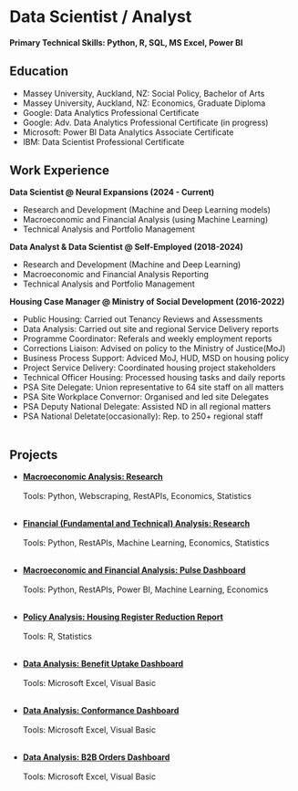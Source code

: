 # Data Scientist / Analyst
#### Primary Technical Skills: Python, R, SQL, MS Excel, Power BI

## Education
- Massey University, Auckland, NZ: Social Policy, Bachelor of Arts
- Massey University, Auckland, NZ: Economics, Graduate Diploma
- Google: Data Analytics Professional Certificate
- Google: Adv. Data Analytics Professional Certificate (in progress)
- Microsoft: Power BI Data Analytics Associate Certificate
- IBM: Data Scientist Professional Certificate<br>

## Work Experience
**Data Scientist @ Neural Expansions (2024 - Current)**
- Research and Development (Machine and Deep Learning models)
- Macroeconomic and Financial Analysis (using Machine Learning)
- Technical Analysis and Portfolio Management

**Data Analyst & Data Scientist @ Self-Employed (2018-2024)**
- Research and Development (Machine and Deep Learning)
- Macroeconomic and Financial Analysis Reporting
- Technical Analysis and Portfolio Management

**Housing Case Manager @ Ministry of Social Development (2016-2022)**
- Public Housing: Carried out Tenancy Reviews and Assessments
- Data Analysis: Carried out site and regional Service Delivery reports
- Programme Coordinator: Referals and weekly employment reports
- Corrections Liaison: Advised on policy to the Ministry of Justice(MoJ)
- Business Process Support: Adviced MoJ, HUD, MSD on housing policy
- Project Service Delivery: Coordinated housing project stakeholders
- Technical Officer Housing: Processed housing tasks and daily reports
- PSA Site Delegate: Union representative to 64 site staff on all matters
- PSA Site Workplace Convernor: Organised and led site Delegates
- PSA Deputy National Delegate: Assisted ND in all regional matters
- PSA National Deletate(occasionally): Rep. to 250+ regional staff<br><br>

## Projects
- **[Macroeconomic Analysis: Research](https://carlosperalta2049.github.io/Project1)** <br><br>
Tools: Python, Webscraping, RestAPIs, Economics, Statistics<br><br>

- **[Financial (Fundamental and Technical) Analysis: Research](https://carlosperalta2049.github.io/Project2)** <br><br>
Tools: Python, RestAPIs, Machine Learning, Economics, Statistics<br><br>
  
- **[Macroeconomic and Financial Analysis: Pulse Dashboard](https://carlosperalta2049.github.io/Project3)** <br><br>
Tools: Python, RestAPIs, Power BI, Machine Learning, Economics<br><br>
  
- **[Policy Analysis: Housing Register Reduction Report](https://carlosperalta2049.github.io/Project4)** <br><br>
Tools: R, Statistics<br><br>

- **[Data Analysis: Benefit Uptake Dashboard](https://carlosperalta2049.github.io/Project5)** <br><br>
Tools: Microsoft Excel, Visual Basic<br><br>

- **[Data Analysis: Conformance Dashboard](https://carlosperalta2049.github.io/Project6)** <br><br>
Tools: Microsoft Excel, Visual Basic<br><br>

- **[Data Analysis: B2B Orders Dashboard](https://carlosperalta2049.github.io/Project7)** <br><br>
Tools: Microsoft Excel, Visual Basic<br><br>



